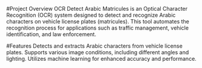 #Project Overview
OCR Detect Arabic Matricules is an Optical Character Recognition (OCR) system designed to detect and recognize Arabic characters on vehicle license plates (matricules). This tool automates the recognition process for applications such as traffic management, vehicle identification, and law enforcement.

#Features
Detects and extracts Arabic characters from vehicle license plates.
Supports various image conditions, including different angles and lighting.
Utilizes machine learning for enhanced accuracy and performance.

